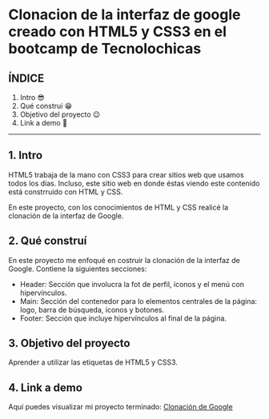 # Clonacion de la interfaz de google creado con HTML5 y CSS3 en el bootcamp de Tecnolochicas


## ÍNDICE

1. Intro 😎
2. Qué construí 😁
3. Objetivo del proyecto 😉
4. Link a demo 💖

****

## 1. Intro
HTML5 trabaja de la mano con CSS3 para crear sitios web que usamos todos los días. 
Incluso, este sitio web en donde éstas viendo este contenido está constrruido con HTML y CSS.

En este proyecto, con los conocimientos de HTML y CSS realicé la clonación de la interfaz de Google.

## 2. Qué construí
En este proyecto me enfoqué en costruir la clonación de la interfaz de Google. 
Contiene la siguientes secciones:

* Header: Sección que involucra la fot de perfil, íconos y el menú con hipervínculos.
* Main: Sección del contenedor para lo elementos centrales de la página: logo, barra de búsqueda, íconos y botones.
* Footer: Sección que incluye hipervínculos al final de la página.

## 3. Objetivo del proyecto
Aprender a utilizar las etiquetas de HTML5 y CSS3.

## 4. Link a demo
Aquí puedes visualizar mi proyecto terminado: [Clonación de Google](https://chic-bienenstitch-bbf8de.netlify.app/)
